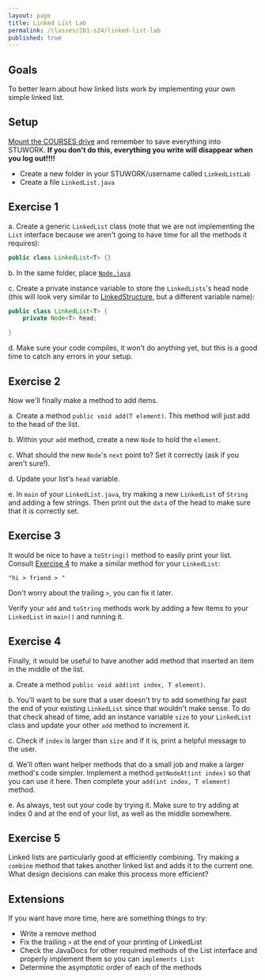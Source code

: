 ```yaml
---
layout: page
title: Linked List Lab
permalink: /classes/201-s24/linked-list-lab
published: true
---
```


## Goals
To better learn about how linked lists work by implementing your own simple linked list.

## Setup
[Mount the COURSES drive](getting-started) and remember to save everything into STUWORK. **If you don't do this, everything you write will disappear when you log out!!!!**
* Create a new folder in your STUWORK/username called `LinkedListLab`
* Create a file `LinkedList.java` 
 

## Exercise 1

a. Create a generic `LinkedList` class (note that we are not implementing the `List` interface because we aren't going to have time for all the methods it requires):
```java
public class LinkedList<T> {}
```

b. In the same folder, place [`Node.java`](Node.java)

c. Create a private instance variable to store the `LinkedLists`'s head node (this will look very similar to [LinkedStructure](LinkedStructure.java), but a different variable name):
```java
public class LinkedList<T> {
    private Node<T> head;

}
```

d. Make sure your code compiles, it won't do anything yet, but this is a good time to catch any errors in your setup.

## Exercise 2
Now we'll finally make a method to add items.

a. Create a method `public void add(T element)`. This method will just add to the head of the list.

b. Within your `add` method, create a new `Node` to hold the `element`. 

c. What should the new `Node`'s `next` point to? Set it correctly (ask if you aren't sure!).

d. Update your list's `head` variable.

e. In `main` of your `LinkedList.java`, try making a new `LinkedList` of `String` and adding a few strings. Then print out the `data` of the head to make sure that it is correctly set.

## Exercise 3
It would be nice to have a `toString()` method to easily print your list. Consult [Exercise 4](queues-lab#exercise-4) to make a similar method for your `LinkedList`:

```
"hi > friend > "
```

Don't worry about the trailing `>`, you can fix it later.

Verify your `add` and `toString` methods work by adding a few items to your `LinkedList` in `main()` and running it.

## Exercise 4
Finally, it would be useful to have another add method that inserted an item in the middle of the list.

a. Create a method `public void add(int index, T element)`. 

b. You'll want to be sure that a user doesn't try to add something far past the end of your existing `LinkedList` since that wouldn't make sense. To do that check ahead of time, add an instance variable `size` to your `LinkedList` class and update your other `add` method to increment it.

c. Check if `index` is larger than `size` and if it is, print a helpful message to the user.

d. We'll often want helper methods that do a small job and make a larger method's code simpler. Implement a method `getNodeAt(int index)` so that you can use it here. Then complete your `add(int index, T element)` method.

e. As always, test out your code by trying it. Make sure to try adding at index 0 and at the end of your list, as well as the middle somewhere.

## Exercise 5
Linked lists are particularly good at efficiently combining. Try making a `combine` method that takes another linked list and adds it to the current one. What design decisions can make this process more efficient?

## Extensions
If you want have more time, here are something things to try:
* Write a remove method
* Fix the trailing `>` at the end of your printing of LinkedList
* Check the JavaDocs for other required methods of the List interface and properly implement them so you can `implements List`
* Determine the asymptotic order of each of the methods